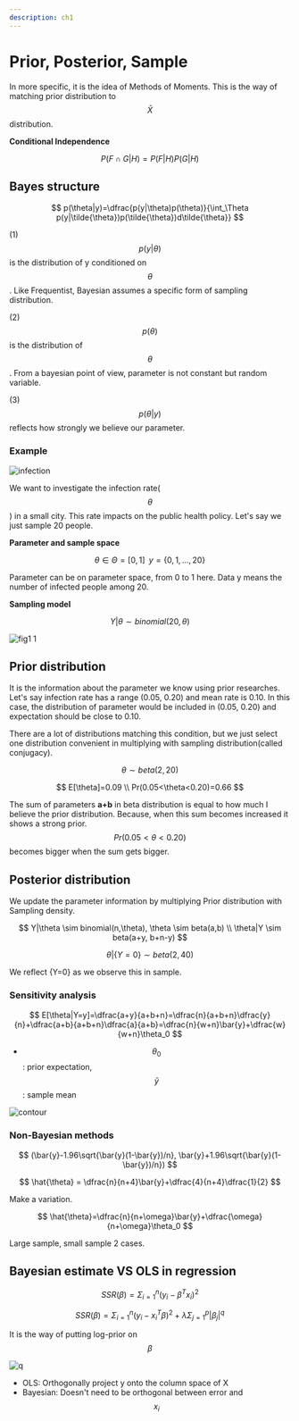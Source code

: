 ```yaml
---
description: ch1
---
```


# Prior, Posterior, Sample

In more specific, it is the idea of Methods of Moments. This is the way of matching prior distribution to $$\bar{X}$$distribution.&#x20;

**Conditional Independence**

$$
P(F\cap G|H)=P(F|H)P(G|H)
$$

## Bayes structure

$$
p(\theta|y)=\dfrac{p(y|\theta)p(\theta)}{\int_\Theta p(y|\tilde{\theta})p(\tilde{\theta})d\tilde{\theta}}
$$

(1) $$p(y|\theta)$$is the distribution of y conditioned on $$\theta$$. Like Frequentist, Bayesian assumes a specific form of sampling distribution.

(2) $$p(\theta)$$is the distribution of $$\theta$$. From a bayesian point of view, parameter is not constant but random variable.

(3) $$p(\theta|y)$$reflects how strongly we believe our parameter.

### Example

![infection](https://user-images.githubusercontent.com/62366755/110563112-21f55f00-818e-11eb-8b19-cf97e8028e0f.jpg)



&#x20;We want to investigate the infection rate($$\theta$$) in a small city. This rate impacts on the public health policy. Let's say we just sample 20 people.

**Parameter and sample space**

$$
\theta \in \Theta=[0,1] \;\;  y=\{0,1,...,20\}
$$

Parameter can be on parameter space, from 0 to 1 here. Data y means the number of infected people among 20.



**Sampling model**

$$
Y|\theta \sim binomial(20,\theta)
$$

![fig1 1](https://user-images.githubusercontent.com/62366755/110564054-941a7380-818f-11eb-9e26-ee96de1ecc2e.png)

## Prior distribution

It is the information about the parameter we know using prior researches. Let's say infection rate has a range (0.05, 0.20) and mean rate is 0.10. In this case, the distribution of parameter would be included in (0.05, 0.20) and expectation should be close to 0.10.

&#x20;There are a lot of distributions matching this condition, but we just select one distribution convenient in multiplying with sampling distribution(called conjugacy).&#x20;

$$
\theta \sim beta(2,20)
$$

$$
E[\theta]=0.09 \\
Pr(0.05<\theta<0.20)=0.66
$$

The sum of parameters **a+b** in beta distribution is equal to how much I believe the prior distribution. Because, when this sum becomes increased it shows a strong prior.  $$Pr(0.05<\theta<0.20)$$becomes bigger when the sum gets bigger.

## Posterior distribution

We update the parameter information by multiplying Prior distribution with Sampling density.

$$
Y|\theta \sim binomial(n,\theta),  \theta \sim beta(a,b) \\
\theta|Y \sim beta(a+y, b+n-y)
$$

$$
\theta|\{Y=0\} \sim beta(2,40)
$$

We reflect {Y=0} as we observe this in sample.

### Sensitivity analysis

$$
E[\theta|Y=y]=\dfrac{a+y}{a+b+n}=\dfrac{n}{a+b+n}\dfrac{y}{n}+\dfrac{a+b}{a+b+n}\dfrac{a}{a+b}=\dfrac{n}{w+n}\bar{y}+\dfrac{w}{w+n}\theta_0
$$

* $$\theta_0$$: prior expectation, $$\bar{y}$$: sample mean

![contour](https://user-images.githubusercontent.com/62366755/110639715-60713500-81f3-11eb-839a-5fb125777935.jpg)

### Non-Bayesian methods

$$
(\bar{y}-1.96\sqrt{\bar{y}(1-\bar{y})/n}, \bar{y}+1.96\sqrt{\bar{y}(1-\bar{y})/n})
$$

$$
\hat{\theta} = \dfrac{n}{n+4}\bar{y}+\dfrac{4}{n+4}\dfrac{1}{2}
$$

Make a variation.

$$
\hat{\theta}=\dfrac{n}{n+\omega}\bar{y}+\dfrac{\omega}{n+\omega}\theta_0
$$

Large sample, small sample 2 cases.

## Bayesian estimate VS OLS in regression

$$
SSR(\beta)=\Sigma^n_{i=1} (y_i-\beta^Tx_i)^2
$$

$$
SSR(\beta)=\Sigma^n_{i=1} (y_i-x_i^T\beta)^2+\lambda\Sigma^p_{j=1}|\beta_j|^q
$$

It is the way of putting log-prior on $$\beta$$

![q](https://user-images.githubusercontent.com/62366755/110639723-623af880-81f3-11eb-8a87-494de8d53191.jpg)

* OLS: Orthogonally project y onto the column space of X
* Bayesian: Doesn't need to be orthogonal between error and $$x_i$$



